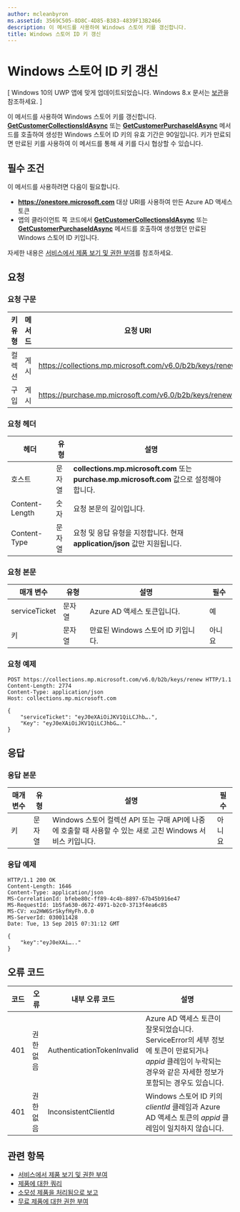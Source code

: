 ```yaml
---
author: mcleanbyron
ms.assetid: 3569C505-8D8C-4D85-B383-4839F13B2466
description: 이 메서드를 사용하여 Windows 스토어 키를 갱신합니다.
title: Windows 스토어 ID 키 갱신
---
```


# Windows 스토어 ID 키 갱신


\[ Windows 10의 UWP 앱에 맞게 업데이트되었습니다. Windows 8.x 문서는 [보관](http://go.microsoft.com/fwlink/p/?linkid=619132)을 참조하세요. \]

이 메서드를 사용하여 Windows 스토어 키를 갱신합니다. [
            **GetCustomerCollectionsIdAsync**](https://msdn.microsoft.com/library/windows/apps/mt608674) 또는 [**GetCustomerPurchaseIdAsync**](https://msdn.microsoft.com/library/windows/apps/mt608675) 메서드를 호출하여 생성한 Windows 스토어 ID 키의 유효 기간은 90일입니다. 키가 만료되면 만료된 키를 사용하여 이 메서드를 통해 새 키를 다시 협상할 수 있습니다.

## 필수 조건


이 메서드를 사용하려면 다음이 필요합니다.

-   **https://onestore.microsoft.com** 대상 URI를 사용하여 만든 Azure AD 액세스 토큰
-   앱의 클라이언트 쪽 코드에서 [**GetCustomerCollectionsIdAsync**](https://msdn.microsoft.com/library/windows/apps/mt608674) 또는 [**GetCustomerPurchaseIdAsync**](https://msdn.microsoft.com/library/windows/apps/mt608675) 메서드를 호출하여 생성했던 만료된 Windows 스토어 ID 키입니다.

자세한 내용은 [서비스에서 제품 보기 및 권한 부여](view-and-grant-products-from-a-service.md)를 참조하세요.

## 요청


### 요청 구문

| 키 유형    | 메서드 | 요청 URI                                              |
|-------------|--------|----------------------------------------------------------|
| 컬렉션 | 게시   | https://collections.mp.microsoft.com/v6.0/b2b/keys/renew |
| 구입    | 게시   | https://purchase.mp.microsoft.com/v6.0/b2b/keys/renew    |

 

### 요청 헤더

| 헤더         | 유형   | 설명                                                                                           |
|----------------|--------|-------------------------------------------------------------------------------------------------------|
| 호스트           | 문자열 | **collections.mp.microsoft.com** 또는 **purchase.mp.microsoft.com** 값으로 설정해야 합니다.           |
| Content-Length | 숫자 | 요청 본문의 길이입니다.                                                                       |
| Content-Type   | 문자열 | 요청 및 응답 유형을 지정합니다. 현재 **application/json** 값만 지원됩니다. |

 

### 요청 본문

| 매개 변수     | 유형   | 설명                       | 필수 |
|---------------|--------|-----------------------------------|----------|
| serviceTicket | 문자열 | Azure AD 액세스 토큰입니다.        | 예      |
| 키           | 문자열 | 만료된 Windows 스토어 ID 키입니다. | 아니요       |

 

### 요청 예제

```syntax
POST https://collections.mp.microsoft.com/v6.0/b2b/keys/renew HTTP/1.1
Content-Length: 2774
Content-Type: application/json
Host: collections.mp.microsoft.com

{ 
    "serviceTicket": "eyJ0eXAiOiJKV1QiLCJhb….",
    "Key": "eyJ0eXAiOiJKV1QiLCJhbG…."
}
```

## 응답


### 응답 본문

| 매개 변수 | 유형   | 설명                                                                                                            | 필수 |
|-----------|--------|------------------------------------------------------------------------------------------------------------------------|----------|
| 키       | 문자열 | Windows 스토어 컬렉션 API 또는 구매 API에 나중에 호출할 때 사용할 수 있는 새로 고친 Windows 서비스 키입니다. | 아니요       |

 

### 응답 예제

```syntax
HTTP/1.1 200 OK
Content-Length: 1646
Content-Type: application/json
MS-CorrelationId: bfebe80c-ff89-4c4b-8897-67b45b916e47
MS-RequestId: 1b5fa630-d672-4971-b2c0-3713f4ea6c85
MS-CV: xu2HW6SrSkyfHyFh.0.0
MS-ServerId: 030011428
Date: Tue, 13 Sep 2015 07:31:12 GMT

{
    "key":"eyJ0eXAi….."
}
```

## 오류 코드


| 코드 | 오류        | 내부 오류 코드           | 설명                                                                                                                                                                           |
|------|--------------|----------------------------|---------------------------------------------------------------------------------------------------------------------------------------------------------------------------------------|
| 401  | 권한 없음 | AuthenticationTokenInvalid | Azure AD 액세스 토큰이 잘못되었습니다. ServiceError의 세부 정보에 토큰이 만료되거나 *appid* 클레임이 누락되는 경우와 같은 자세한 정보가 포함되는 경우도 있습니다. |
| 401  | 권한 없음 | InconsistentClientId       | Windows 스토어 ID 키의 *clientId* 클레임과 Azure AD 액세스 토큰의 *appid* 클레임이 일치하지 않습니다.                                                                     |

 

## 관련 항목


* [서비스에서 제품 보기 및 권한 부여](view-and-grant-products-from-a-service.md)
* [제품에 대한 쿼리](query-for-products.md)
* [소모성 제품을 처리됨으로 보고](report-consumable-products-as-fulfilled.md)
* [무료 제품에 대한 권한 부여](grant-free-products.md)



<!--HONumber=May16_HO2-->


